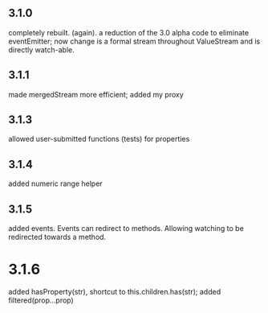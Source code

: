 ## 3.1.0

completely rebuilt. (again). 
a reduction of the 3.0 alpha code to eliminate eventEmitter;
now change is a formal stream throughout ValueStream and is directly watch-able. 

## 3.1.1

made mergedStream more efficient; added my proxy

## 3.1.3

allowed user-submitted functions (tests) for properties

## 3.1.4

added numeric range helper

## 3.1.5

added events. Events can redirect to methods.
Allowing watching to be redirected towards a method. 

# 3.1.6

added hasProperty(str), shortcut to this.children.has(str);
added filtered(prop...prop) 
